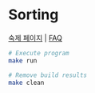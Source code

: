 Sorting
========

[숙제 페이지](http://soar.snu.ac.kr:8080/assignments/4) |
[FAQ](http://soar.snu.ac.kr/course/board/ds2016/1623721)

```bash
# Execute program
make run

# Remove build results
make clean
```

